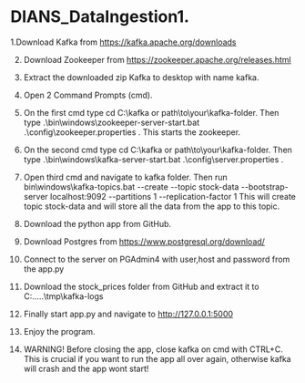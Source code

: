 # DIANS_DataIngestion1.
1.Download Kafka from https://kafka.apache.org/downloads

2. Download Zookeeper from https://zookeeper.apache.org/releases.html
    
3. Extract the downloaded zip Kafka to desktop with name kafka.
   
4. Open 2 Command Prompts (cmd).
   
5. On the first cmd type cd C:\kafka or path\to\your\kafka-folder. Then type .\bin\windows\zookeeper-server-start.bat .\config\zookeeper.properties .   This starts the zookeeper.
   
6. On the second cmd type cd C:\kafka or path\to\your\kafka-folder. Then type .\bin\windows\kafka-server-start.bat .\config\server.properties .
    
7. Open third cmd and navigate to kafka folder. Then run    bin\windows\kafka-topics.bat --create --topic stock-data --bootstrap-server localhost:9092 --partitions 1 --replication-factor 1
This will create topic stock-data and will store all the data from the app to this topic.

8. Download the python app from GitHub.
    
9. Download Postgres from https://www.postgresql.org/download/
    
10. Connect to the server on PGAdmin4 with user,host and password from the app.py
    
11. Download the stock_prices folder from GitHub and extract it to C:.....\tmp\kafka-logs
    
12. Finally start app.py and navigate to http://127.0.0.1:5000
    
13. Enjoy the program.
    
14. WARNING! Before closing the app, close kafka on cmd with CTRL+C. This is crucial if you want to run the app all over again, otherwise kafka will crash and the app wont start!


